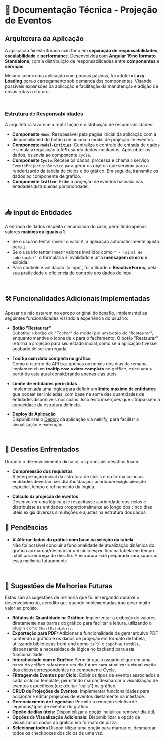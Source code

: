 
# 📄 Documentação Técnica - Projeção de Eventos

##  Arquitetura da Aplicação

A aplicação foi estruturada com foco em **separação de responsabilidades**, **escalabilidade** e **performance**. Desenvolvida com **Angular 19 no formato Standalone**, com a distribuição de responsabilidades entre **componentes** e **serviços**.

Mesmo sendo uma aplicação com poucas páginas, foi adotei o **Lazy Loading** para o carregamento sob demanda dos componentes. Visando possíveis expansões da aplicação e facilitação da manutenção e adição de novas rotas no futuro.

<br>

### Estrutura de Responsabilidades

A arquitetura favorece a reutilização e distribuição de responsabilidades:

- **Componente `Home`**: Responsável pela página inicial da aplicação com a disponibilidaed do botão que aciona o modal de projeção de eventos.
- **Componente `Modal-Entities`**: Centraliza o controle de entrada de dados e simula a requisição à API usando dados mockados. Após obter os dados, os envia ao componente `Cycle`.
- **Componente `Cycle`**: Recebe os dados, processa e chama o serviço `EventsProjectionService` para gerar os objetos que servirão para a renderização da tabela de ciclos e do gráfico. Em seguida, transmite os dados ao componente de gráfico.
- **Componente `Gráfico`**: Exibe a projeção de eventos baseada nas entidades distribuídas por prioridade.

<br>

## 📥 Input de Entidades

A entrada de dados respeita o enunciado do case, permitindo apenas valores **maiores ou iguais a 1**.

- Se o usuário tentar inserir o valor `0`, a aplicação automaticamente ajusta para `1`.
- Se o usuário tentar inserir valores inválidos como `" - (sinal de subtração)"`, o formulário é invalidado e uma **mensagem de erro** é exibida.
- Para controle e validação do input, foi utilizado o **Reactive Forms**, pela sua praticidade e eficiencia de controle aos dados de input.

<br>

## 🛠️ Funcionalidades Adicionais Implementadas

Apesar de não estarem no escopo original do desafio, implementei as seguintes funcionalidades visando a experiência do usuário:

- **Botão "Restaurar"**  
  Substituí o botão de "Fechar" do modal por um botão de "Restaurar", enquanto mantive o ícone de `X` para o fechamento. O botão "Restaurar" retorna a projeção para seu estado inicial, como se a aplicação tivesse acabado de ser carregada.

- **Tooltip com data completa no gráfico**  
  Como o retorno da API traz apenas os nomes dos dias da semana, implementei um **tooltip com a data completa** no gráfico, calculada a partir da data atual considerando apenas dias úteis.

- **Limite de entidades permitidas**  
  Implementada uma lógica para definir um **limite máximo de entidades** que podem ser iniciadas, com base na soma das quantidades de entidades disponíveis nos ciclos. Isso evita inserções que ultrapassem a capacidade da estrutura definida.
  
- **Deploy da Aplicação**  
  Disponibilizei o [Deploy](https://projecao-de-eventos.netlify.app/) da aplicação via netilify, para facilitar a visualização e execução.

  <br>

## 🧪 Desafios Enfrentados

Durante o desenvolvimento do case, os principais desafios foram:

- **Compreensão dos requisitos**  
  A interpretação inicial da estrutura de ciclos e da forma como as entidades deveriam ser distribuídas por prioridade exigiu atenção especial, tempo e refinamento da lógica.

- **Cálculo da projeção de eventos**  
  Desenvolver uma lógica que respeitasse a prioridade dos ciclos e distribuísse as entidades proporcionalmente ao longo dos cinco dias úteis exigiu diversas simulações e ajustes na estrutura dos dados.

## 🔧 Pendências

- ❌ **Alterar dados do gráfico com base na seleção da tabela**  
  Não foi possível concluir a funcionalidade de atualização dinâmica do gráfico ao marcar/desmarcar um ciclo específico na tabela em tempo hábil para entrega do desafio. A estrutura está preparada para suportar essa melhoria futuramente.

  <br>

## 🔮 Sugestões de Melhorias Futuras
Estas são as sugestões de melhoria que fui enxergando durante o desenvolvimento, acredito que quando implementadas iráo gerar muito valor ao projeto.
  
* **Rótulos de Quantidade no Gráfico:** Implementar a exibição de valores diretamente nas barras do gráfico para facilitar a leitura, utilizando o plugin como `ChartDataLabels`.
* **Exportação para PDF:** Adicionar a funcionalidade de gerar arquivo PDF contendo o gráfico e os dados de projeção em formato de tabela, utilizando bibliotecas front-end como `jsPDF` e `jspdf-autotable`, dispensando a necessidade de lógica no backend para esta funcionalidade.
* **Interatividade com o Gráfico:** Permitir que o usuário clique em uma barra do gráfico referente a um dia futuro para atualizar a visualização dos ciclos correspondentes no componente Cycle.
* **Filtragem de Eventos por Ciclo:** Exibir os tipos de eventos associados a cada ciclo no template, permitindo marcar/desmarcar a visualização de eventos específicos (ex: ocultar "calls") no gráfico.
* **CRUD de Projeções de Eventos:** Implementar funcionalidades para adicionar e editar projeções de eventos diretamente na interface.
* **Gerenciamento de Legendas:** Permitir a remoção seletiva de legendas/tipos de eventos do gráfico.
* **Opção de dias úteis:** Disponibilizar a opção incluir ou remover dia útil.
* **Opções de Visualização Adicionais:** Disponibilizar a opção de visualizar os dados do gráfico em formato de pizza.
* **Selecionar todos** Disponibilizar uma opção para marcar ou desmarcar todos os checkboxes dos ciclos de uma vez.
